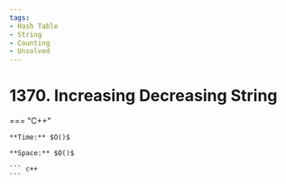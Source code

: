 ```yaml
---
tags:
- Hash Table
- String
- Counting
- Unsolved
---
```



# 1370. Increasing Decreasing String

=== "C++"

    **Time:** $O()$

    **Space:** $O()$

    ``` c++
    ```